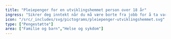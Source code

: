 ```yaml
---
title: "Pleiepenger for en utviklingshemmet person over 18 år"
ingress: "Sikrer deg inntekt når du må være borte fra jobb for å ta vare på en person over 18 år som er utviklingshemmet og svært alvorlig syk."
icon: "/src/_includes/svg/pictograms/pleiepenger-utviklingshemmet.svg"
type: ["Pengestøtte"]
area: ["Familie og barn","Helse og sykdom"]
---
```

